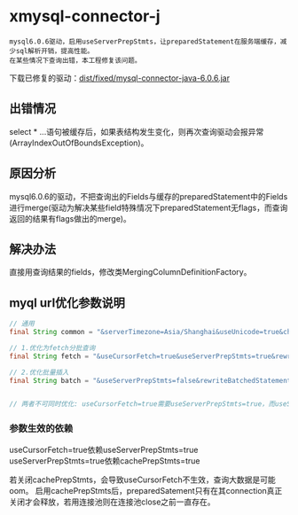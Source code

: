 # xmysql-connector-j
	mysql6.0.6驱动，启用useServerPrepStmts，让preparedStatement在服务端缓存，减少sql解析开销，提高性能。
	在某些情况下查询出错，本工程修复该问题。
	
下载已修复的驱动：[dist/fixed/mysql-connector-java-6.0.6.jar](dist/fixed/mysql-connector-java-6.0.6.jar)


## 出错情况

select * ...语句被缓存后，如果表结构发生变化，则再次查询驱动会报异常(ArrayIndexOutOfBoundsException)。



## 原因分析

mysql6.0.6的驱动，不把查询出的Fields与缓存的preparedStatement中的Fields进行merge(驱动为解决某些field特殊情况下preparedStatement无flags，而查询返回的结果有flags做出的merge)。


## 解决办法

直接用查询结果的fields，修改类MergingColumnDefinitionFactory。

## myql url优化参数说明

```java
// 通用
final String common = "&serverTimezone=Asia/Shanghai&useUnicode=true&characterEncoding=UTF-8";

// 1.优化为fetch分批查询
final String fetch = "&useCursorFetch=true&useServerPrepStmts=true&rewriteBatchedStatements=false&cachePrepStmts=true&prepStmtCacheSize=1024&prepStmtCacheSqlLimit=4096";

// 2.优化批量插入
final String batch = "&useServerPrepStmts=false&rewriteBatchedStatements=true&useCompression=true";


// 两者不可同时优化: useCursorFetch=true需要useServerPrepStmts=true，而useServerPrepStmts与rewriteBatchedStatements不能同时为true。

```

### 参数生效的依赖
useCursorFetch=true依赖useServerPrepStmts=true
useServerPrepStmts=true依赖cachePrepStmts=true


若关闭cachePrepStmts，会导致useCursorFetch不生效，查询大数据是可能oom。
启用cachePrepStmts后，preparedSatement只有在其connection真正关闭才会释放，若用连接池则在连接池close之前一直存在。
